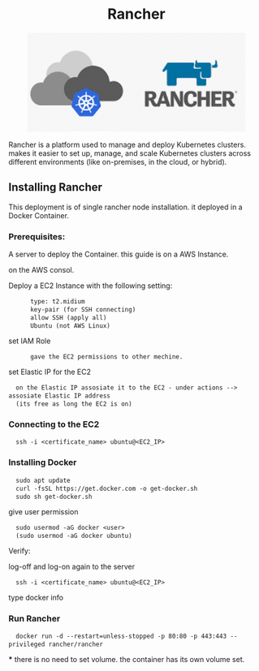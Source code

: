 <div align="center">

# **Rancher**

![Rancher](../pic/rancher.gif)

</div>

Rancher is a platform used to manage and deploy Kubernetes clusters. makes it easier to set up, manage, and scale Kubernetes clusters across different environments (like on-premises, in the cloud, or hybrid).


## Installing Rancher

This deployment is of single rancher node installation. it deployed in a Docker Container.

### Prerequisites:

 A server to deploy the Container. this guide is on a AWS Instance.

on the AWS consol. 

Deploy a EC2 Instance with the following setting:
         
          type: t2.midium
          key-pair (for SSH connecting)
          allow SSH (apply all)
          Ubuntu (not AWS Linux)

set IAM Role

          gave the EC2 permissions to other mechine.
          
set Elastic IP for the EC2 

      on the Elastic IP assosiate it to the EC2 - under actions --> assosiate Elastic IP address
      (its free as long the EC2 is on)

### Connecting to the EC2

      ssh -i <certificate_name> ubuntu@<EC2_IP>

### Installing Docker

      sudo apt update
      curl -fsSL https://get.docker.com -o get-docker.sh
      sudo sh get-docker.sh

give user permission

      sudo usermod -aG docker <user> 
      (sudo usermod -aG docker ubuntu)

Verify:

log-off and log-on again to the server

      ssh -i <certificate_name> ubuntu@<EC2_IP>

type
      docker info

### Run Rancher

      docker run -d --restart=unless-stopped -p 80:80 -p 443:443 --privileged rancher/rancher

__*__ there is no need to set volume. the container has its own volume set.
